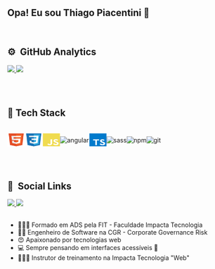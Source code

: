 ## Opa! Eu sou Thiago Piacentini 👋

<br>

## **⚙️ &nbsp;GitHub Analytics**
 <div>
  <a href="https://github.com/piacentinithiago">
    <img height="180em" src="https://github-readme-stats.vercel.app/api?username=piacentinithiago&show_icons=true" />
    <img height="180em" src="https://github-readme-stats.vercel.app/api/top-langs/?username=piacentinithiago&layout=compact&langs_count=7&theme=default"/>
  </a>
</div>

<br><br>

## **🔧&nbsp;Tech Stack**
<div style="display: inline_block"><br>
  <img align="center" alt="HTML5" height="30" width="40" src="https://raw.githubusercontent.com/devicons/devicon/master/icons/html5/html5-original.svg" /><img align="center" alt="CSS3" height="30" width="40" src="https://raw.githubusercontent.com/devicons/devicon/master/icons/css3/css3-original.svg"><img align="center" alt="javascript" height="30" width="40" src="https://raw.githubusercontent.com/devicons/devicon/master/icons/javascript/javascript-plain.svg"><img align="center" alt="angular" height="30" width="40" src="https://cdn.jsdelivr.net/gh/devicons/devicon/icons/angularjs/angularjs-plain.svg" /><img align="center" alt="typescript" height="30" width="40" src="https://raw.githubusercontent.com/devicons/devicon/master/icons/typescript/typescript-plain.svg" /><img align="center" alt="sass" height="30" width="40" src="https://cdn.jsdelivr.net/gh/devicons/devicon/icons/sass/sass-original.svg" /><img align="center" alt="npm" height="30" width="40" src="https://cdn.jsdelivr.net/gh/devicons/devicon/icons/npm/npm-original-wordmark.svg" /><img align="center" alt="git" height="30" width="40" src="https://cdn.jsdelivr.net/gh/devicons/devicon/icons/git/git-original.svg" />
</div>
  
<br><br>

## **🧑 &nbsp;Social Links**
<div>
  <a href="https://www.linkedin.com/in/thiagopiacentini/" target="_blank">
    <img src="https://img.shields.io/badge/-LinkedIn-%230077B5?style=for-the-badge&logo=linkedin&logoColor=white" target="_blank">
  </a>
  <a href="https://codepen.io/thiagopiacentini" target="_blank">
    <img src="https://img.shields.io/badge/Codepen-000000?style=for-the-badge&logo=codepen&logoColor=white" target="_blank">
  </a>
</div>

<br>
  
- 👨🏻‍🎓 Formado em ADS pela FIT - Faculdade Impacta Tecnologia
- 👨‍💻 Engenheiro de Software na CGR - Corporate Governance Risk
- 😍 Apaixonado por tecnologias web
- 💻 Sempre pensando em interfaces acessíveis 📲
- 👨🏻‍🏫 Instrutor de treinamento na Impacta Tecnologia "Web"
